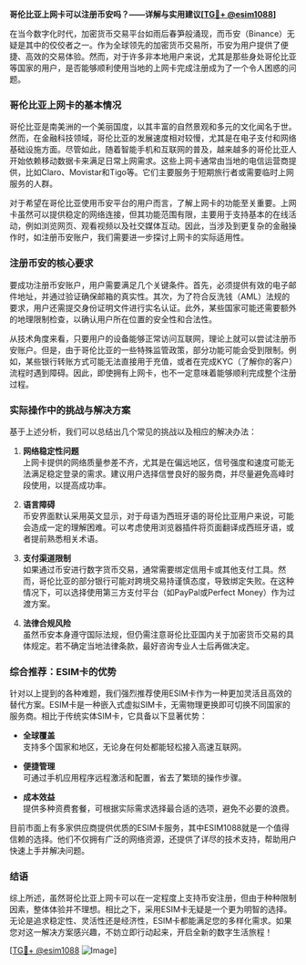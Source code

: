 **哥伦比亚上网卡可以注册币安吗？——详解与实用建议[[TG💪+ @esim1088](https://t.me/s/esim1088)]**

在当今数字化时代，加密货币交易平台如雨后春笋般涌现，而币安（Binance）无疑是其中的佼佼者之一。作为全球领先的加密货币交易所，币安为用户提供了便捷、高效的交易体验。然而，对于许多非本地用户来说，尤其是那些身处哥伦比亚等国家的用户，是否能够顺利使用当地的上网卡完成注册成为了一个令人困惑的问题。

### 哥伦比亚上网卡的基本情况

哥伦比亚是南美洲的一个美丽国度，以其丰富的自然景观和多元的文化闻名于世。然而，在金融科技领域，哥伦比亚的发展速度相对较慢，尤其是在电子支付和网络基础设施方面。尽管如此，随着智能手机和互联网的普及，越来越多的哥伦比亚人开始依赖移动数据卡来满足日常上网需求。这些上网卡通常由当地的电信运营商提供，比如Claro、Movistar和Tigo等。它们主要服务于短期旅行者或需要临时上网服务的人群。

对于希望在哥伦比亚使用币安平台的用户而言，了解上网卡的功能至关重要。上网卡虽然可以提供稳定的网络连接，但其功能范围有限，主要用于支持基本的在线活动，例如浏览网页、观看视频以及社交媒体互动。因此，当涉及到更复杂的金融操作时，如注册币安账户，我们需要进一步探讨上网卡的实际适用性。

### 注册币安的核心要求

要成功注册币安账户，用户需要满足几个关键条件。首先，必须提供有效的电子邮件地址，并通过验证确保邮箱的真实性。其次，为了符合反洗钱（AML）法规的要求，用户还需提交身份证明文件进行实名认证。此外，某些国家可能还需要额外的地理限制检查，以确认用户所在位置的安全性和合法性。

从技术角度来看，只要用户的设备能够正常访问互联网，理论上就可以尝试注册币安账户。但是，由于哥伦比亚的一些特殊监管政策，部分功能可能会受到限制。例如，某些银行转账方式可能无法直接用于充值，或者在完成KYC（了解你的客户）流程时遇到障碍。因此，即使拥有上网卡，也不一定意味着能够顺利完成整个注册过程。

### 实际操作中的挑战与解决方案

基于上述分析，我们可以总结出几个常见的挑战以及相应的解决办法：

1. **网络稳定性问题**  
   上网卡提供的网络质量参差不齐，尤其是在偏远地区，信号强度和速度可能无法满足稳定登录的需求。建议用户选择信誉良好的服务商，并尽量避免高峰时段使用，以提高成功率。

2. **语言障碍**  
   币安界面默认采用英文显示，对于母语为西班牙语的哥伦比亚用户来说，可能会造成一定的理解困难。可以考虑使用浏览器插件将页面翻译成西班牙语，或者提前熟悉相关术语。

3. **支付渠道限制**  
   如果通过币安进行数字货币交易，通常需要绑定信用卡或其他支付工具。然而，哥伦比亚的部分银行可能对跨境交易持谨慎态度，导致绑定失败。在这种情况下，可以选择使用第三方支付平台（如PayPal或Perfect Money）作为过渡方案。

4. **法律合规风险**  
   虽然币安本身遵守国际法规，但仍需注意哥伦比亚国内关于加密货币交易的具体规定。若不确定当地法律条款，最好咨询专业人士后再做决定。

### 综合推荐：ESIM卡的优势

针对以上提到的各种难题，我们强烈推荐使用ESIM卡作为一种更加灵活且高效的替代方案。ESIM卡是一种嵌入式虚拟SIM卡，无需物理更换即可切换不同国家的服务商。相比于传统实体SIM卡，它具备以下显著优势：

- **全球覆盖**  
  支持多个国家和地区，无论身在何处都能轻松接入高速互联网。
  
- **便捷管理**  
  可通过手机应用程序远程激活和配置，省去了繁琐的操作步骤。
  
- **成本效益**  
  提供多种资费套餐，可根据实际需求选择最合适的选项，避免不必要的浪费。

目前市面上有多家供应商提供优质的ESIM卡服务，其中ESIM1088就是一个值得信赖的选择。他们不仅拥有广泛的网络资源，还提供了详尽的技术支持，帮助用户快速上手并解决问题。

### 结语

综上所述，虽然哥伦比亚上网卡可以在一定程度上支持币安注册，但由于种种限制因素，整体体验并不理想。相比之下，采用ESIM卡无疑是一个更为明智的选择。无论是追求稳定性、灵活性还是经济性，ESIM卡都能满足您的多样化需求。如果您对这一解决方案感兴趣，不妨立即行动起来，开启全新的数字生活旅程！

[[TG💪+ @esim1088](https://t.me/s/esim1088) ![Image](https://i.postimg.cc/4NQfJmqS/Snipaste-2025-05-13-00-14-12.png)]